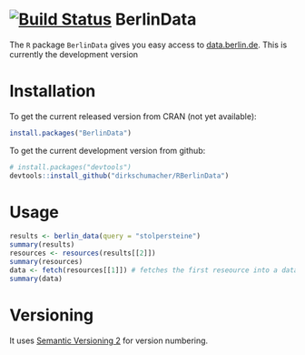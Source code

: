 [![Build Status](https://travis-ci.org/dirkschumacher/RBerlinData.png?branch=master)](https://travis-ci.org/dirkschumacher/RBerlinData)
BerlinData
===========

The `R` package `BerlinData` gives you easy access to [data.berlin.de](http://daten.berlin.de). This is currently the development version

# Installation

To get the current released version from CRAN (not yet available):

```R
install.packages("BerlinData")
```

To get the current development version from github:

```R
# install.packages("devtools")
devtools::install_github("dirkschumacher/RBerlinData")
```


# Usage
```R
results <- berlin_data(query = "stolpersteine")
summary(results)
resources <- resources(results[[2]])
summary(resources)
data <- fetch(resources[[1]]) # fetches the first reseource into a data.frame
summary(data)
```

# Versioning
It uses [Semantic Versioning 2](http://semver.org/spec/v2.0.0.html) for version numbering.
